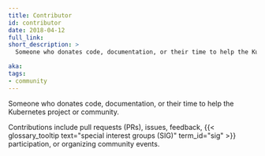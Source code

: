 ```yaml
---
title: Contributor
id: contributor
date: 2018-04-12
full_link:
short_description: >
  Someone who donates code, documentation, or their time to help the Kubernetes project or community.

aka:
tags:
- community
---
```

 Someone who donates code, documentation, or their time to help the Kubernetes project or community.

<!--more-->

Contributions include pull requests (PRs), issues, feedback, {{< glossary_tooltip text="special interest groups (SIG)" term_id="sig" >}} participation, or organizing community events.

